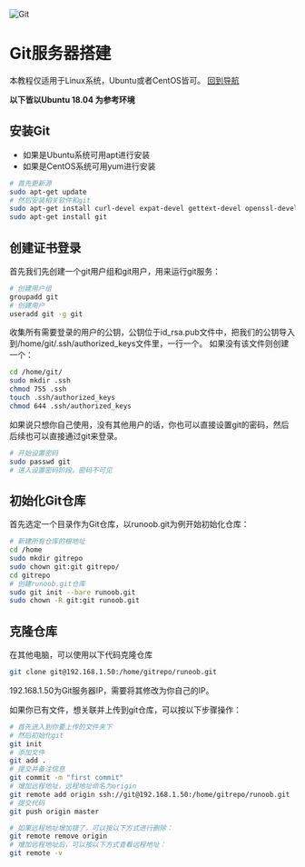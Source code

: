 ![Git](https://git-scm.com/images/logo@2x.png)

# Git服务器搭建
本教程仅适用于Linux系统，Ubuntu或者CentOS皆可。
[回到导航](Git导航.md)

**以下皆以Ubuntu 18.04 为参考环境**

## 安装Git
- 如果是Ubuntu系统可用apt进行安装
- 如果是CentOS系统可用yum进行安装

``` bash
# 首先更新源
sudo apt-get update
# 然后安装相关软件和git
sudo apt-get install curl-devel expat-devel gettext-devel openssl-devel zlib-devel perl-devel
sudo apt-get install git
```

## 创建证书登录

首先我们先创建一个git用户组和git用户，用来运行git服务：
``` bash
# 创建用户组
groupadd git
# 创建用户
useradd git -g git
```

收集所有需要登录的用户的公钥，公钥位于id_rsa.pub文件中，把我们的公钥导入到/home/git/.ssh/authorized_keys文件里，一行一个。
如果没有该文件则创建一个：

``` bash
cd /home/git/
sudo mkdir .ssh
chmod 755 .ssh
touch .ssh/authorized_keys
chmod 644 .ssh/authorized_keys
```

如果说只想你自己使用，没有其他用户的话，你也可以直接设置git的密码，然后后续也可以直接通过git来登录。
``` bash
# 开始设置密码
sudo passwd git
# 进入设置密码阶段，密码不可见
```

## 初始化Git仓库

首先选定一个目录作为Git仓库，以runoob.git为例开始初始化仓库：

``` bash
# 新建所有仓库的根地址
cd /home
sudo mkdir gitrepo
sudo chown git:git gitrepo/
cd gitrepo
# 创建runoob.git仓库
sudo git init --bare runoob.git
sudo chown -R git:git runoob.git
```

## 克隆仓库
在其他电脑，可以使用以下代码克隆仓库
``` bash
git clone git@192.168.1.50:/home/gitrepo/runoob.git
```
192.168.1.50为Git服务器IP，需要将其修改为你自己的IP。

如果你已有文件，想关联并上传到git仓库，可以按以下步骤操作：
``` bash
# 首先进入到你要上传的文件夹下
# 然后初始化git
git init
# 添加文件
git add .
# 提交并备注信息
git commit -m "first commit"
# 增加远程地址，远程地址命名为origin
git remote add origin ssh://git@192.168.1.50:/home/gitrepo/runoob.git
# 提交代码
git push origin master

# 如果远程地址增加错了，可以按以下方式进行删除：
git remote remove origin
# 增加远程地址后，可以按以下方式查看远程地址：
git remote -v
```
